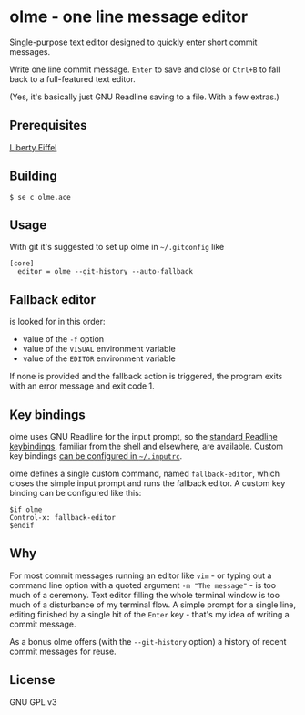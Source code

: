 # olme - one line message editor

Single-purpose text editor designed to quickly enter short commit messages.

Write one line commit message.
`Enter` to save and close or
`Ctrl+B` to fall back to a full-featured text editor.

(Yes, it's basically just GNU Readline saving to a file. With a few extras.)

## Prerequisites

[Liberty Eiffel](https://www.liberty-eiffel.org/)

## Building

`$ se c olme.ace`

## Usage

With git it's suggested to set up olme in `~/.gitconfig` like

```
[core]
  editor = olme --git-history --auto-fallback
```

## Fallback editor

is looked for in this order:

- value of the `-f` option
- value of the `VISUAL` environment variable
- value of the `EDITOR` environment variable

If none is provided and the fallback action is triggered,
the program exits with an error message and exit code 1.

## Key bindings

olme uses GNU Readline for the input prompt,
so the [standard Readline keybindings](https://tiswww.cwru.edu/php/chet/readline/readline.html#Readline-Interaction),
familiar from the shell and elsewhere, are available.
Custom key bindings
[can be configured in `~/.inputrc`](https://tiswww.cwru.edu/php/chet/readline/readline.html#Readline-Init-File).

olme defines a single custom command, named `fallback-editor`,
which closes the simple input prompt and runs the fallback editor.
A custom key binding can be configured like this:

```inputrc
$if olme
Control-x: fallback-editor
$endif
```

## Why

For most commit messages running an editor like `vim` -
or typing out a command line option with a quoted argument `-m "The message"` -
is too much of a ceremony.
Text editor filling the whole terminal window is too much of a disturbance
of my terminal flow.
A simple prompt for a single line, editing finished by a single hit
of the `Enter` key - that's my idea of writing a commit message.

As a bonus olme offers (with the `--git-history` option)
a history of recent commit messages for reuse.

## License

GNU GPL v3
